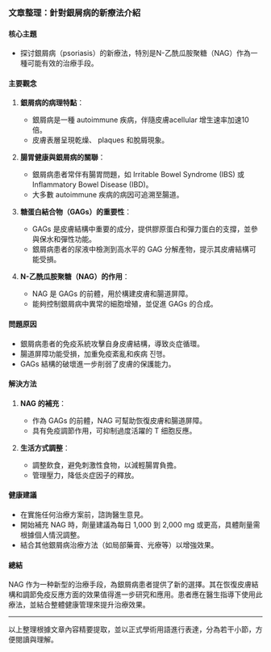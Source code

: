 ### 文章整理：針對銀屑病的新療法介紹

#### 核心主題
- 探讨銀屑病（psoriasis）的新療法，特別是N-乙酰瓜胺聚糖（NAG）作為一種可能有效的治療手段。

#### 主要觀念
1. **銀屑病的病理特點**：
   - 銀屑病是一種 autoimmune 疾病，伴隨皮膚acellular 增生速率加速10倍。
   - 皮膚表層呈現乾燥、 plaques 和脫屑現象。

2. **腸胃健康與銀屑病的關聯**：
   - 銀屑病患者常伴有腸胃問題，如 Irritable Bowel Syndrome (IBS) 或 Inflammatory Bowel Disease (IBD)。
   - 大多數 autoimmune 疾病的病因可追溯至腸道。

3. **糖蛋白結合物（GAGs）的重要性**：
   - GAGs 是皮膚結構中重要的成分，提供膠原蛋白和彈力蛋白的支撐，並參與保水和彈性功能。
   - 銀屑病患者的尿液中檢測到高水平的 GAG 分解產物，提示其皮膚結構可能受損。

4. **N-乙酰瓜胺聚糖（NAG）的作用**：
   - NAG 是 GAGs 的前體，用於構建皮膚和腸道屏障。
   - 能夠控制銀屑病中異常的細胞增殖，並促進 GAGs 的合成。

#### 問題原因
- 銀屑病患者的免疫系統攻擊自身皮膚結構，導致炎症循環。
- 腸道屏障功能受損，加重免疫紊亂和疾病 진행。
- GAGs 結構的破壞進一步削弱了皮膚的保護能力。

#### 解決方法
1. **NAG 的補充**：
   - 作為 GAGs 的前體，NAG 可幫助恢復皮膚和腸道屏障。
   - 具有免疫調節作用，可抑制過度活躍的 T 细胞反應。

2. **生活方式調整**：
   - 調整飲食，避免刺激性食物，以減輕腸胃負擔。
   - 管理壓力，降低炎症因子的釋放。

#### 健康建議
- 在實施任何治療方案前，諮詢醫生意見。
- 開始補充 NAG 時，劑量建議為每日 1,000 到 2,000 mg 或更高，具體劑量需根據個人情況調整。
- 結合其他銀屑病治療方法（如局部藥膏、光療等）以增強效果。

#### 總結
NAG 作为一种新型的治療手段，為銀屑病患者提供了新的選擇。其在恢復皮膚結構和調節免疫反應方面的效果值得進一步研究和應用。患者應在醫生指導下使用此療法，並結合整體健康管理來提升治療效果。

---

以上整理根據文章內容精要提取，並以正式學術用語進行表達，分為若干小節，方便閱讀與理解。